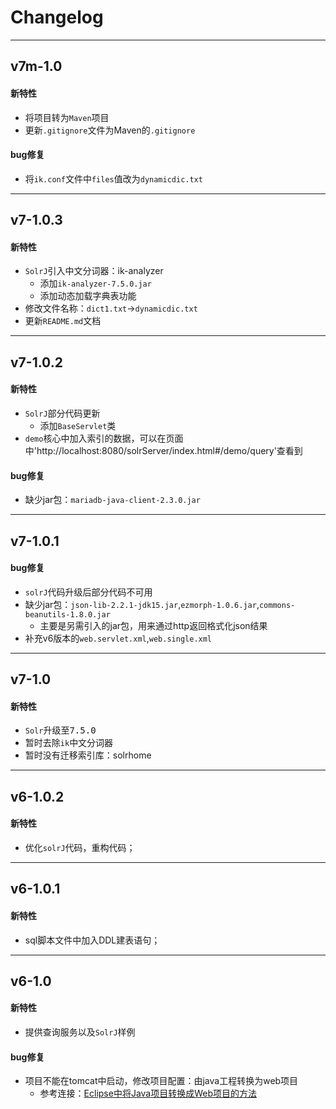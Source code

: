 # Changelog
<!-- @author DHJT 2018-10-17 -->

-------------------
## v7m-1.0
#### 新特性
- 将项目转为`Maven`项目
- 更新`.gitignore`文件为Maven的`.gitignore`

#### bug修复
- 将`ik.conf`文件中`files`值改为`dynamicdic.txt`

-------------------
## v7-1.0.3
#### 新特性
- `SolrJ`引入中文分词器：ik-analyzer
    + 添加`ik-analyzer-7.5.0.jar`
    + 添加动态加载字典表功能
- 修改文件名称：`dict1.txt`->`dynamicdic.txt`
- 更新`README.md`文档

-------------------
## v7-1.0.2
#### 新特性
- `SolrJ`部分代码更新
    - 添加`BaseServlet`类
- `demo`核心中加入索引的数据，可以在页面中'http://localhost:8080/solrServer/index.html#/demo/query'查看到

#### bug修复
- 缺少jar包：`mariadb-java-client-2.3.0.jar`

-------------------
## v7-1.0.1
#### bug修复
- `solrJ`代码升级后部分代码不可用
- 缺少jar包：`json-lib-2.2.1-jdk15.jar`,`ezmorph-1.0.6.jar`,`commons-beanutils-1.8.0.jar`
    + 主要是另需引入的jar包，用来通过http返回格式化json结果
- 补充v6版本的`web.servlet.xml`,`web.single.xml`

-------------------
## v7-1.0
#### 新特性
- `Solr`升级至<kbd>7.5.0</kbd>
- 暂时去除`ik`中文分词器
- 暂时没有迁移索引库：solrhome

-------------------
## v6-1.0.2
#### 新特性
- 优化`solrJ`代码，重构代码；

-------------------
## v6-1.0.1
#### 新特性
- sql脚本文件中加入DDL建表语句；

-------------------
## v6-1.0
#### 新特性
- 提供查询服务以及`SolrJ`样例

#### bug修复
- 项目不能在tomcat中启动，修改项目配置：由java工程转换为web项目
    + 参考连接：[Eclipse中将Java项目转换成Web项目的方法](https://blog.csdn.net/l4432321/article/details/52049125)